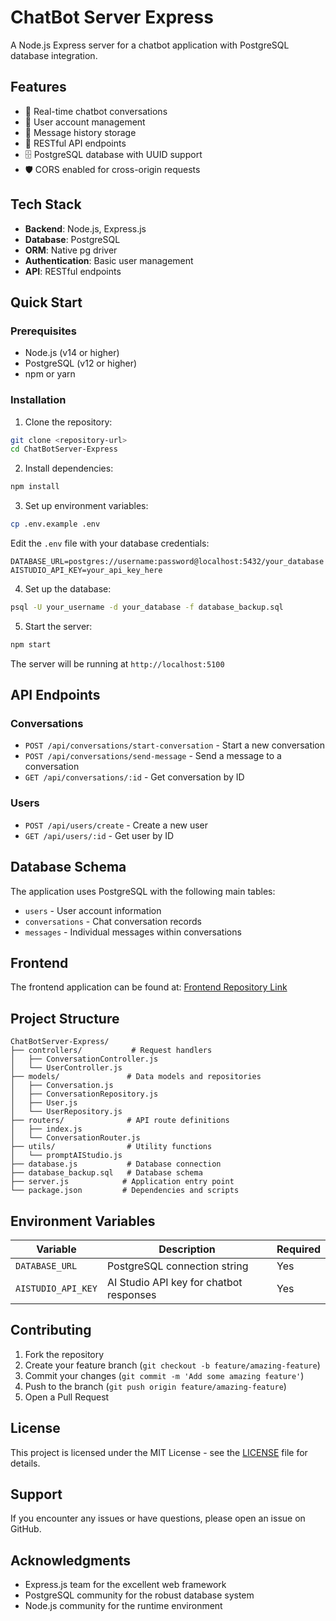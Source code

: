 # ChatBot Server Express

A Node.js Express server for a chatbot application with PostgreSQL database integration.

## Features

- 🤖 Real-time chatbot conversations
- 👤 User account management
- 💬 Message history storage
- 🔄 RESTful API endpoints
- 🗄️ PostgreSQL database with UUID support
- 🛡️ CORS enabled for cross-origin requests

## Tech Stack

- **Backend**: Node.js, Express.js
- **Database**: PostgreSQL
- **ORM**: Native pg driver
- **Authentication**: Basic user management
- **API**: RESTful endpoints

## Quick Start

### Prerequisites

- Node.js (v14 or higher)
- PostgreSQL (v12 or higher)
- npm or yarn

### Installation

1. Clone the repository:

```bash
git clone <repository-url>
cd ChatBotServer-Express
```

2. Install dependencies:

```bash
npm install
```

3. Set up environment variables:

```bash
cp .env.example .env
```

Edit the `.env` file with your database credentials:

```env
DATABASE_URL=postgres://username:password@localhost:5432/your_database
AISTUDIO_API_KEY=your_api_key_here
```

4. Set up the database:

```bash
psql -U your_username -d your_database -f database_backup.sql
```

5. Start the server:

```bash
npm start
```

The server will be running at `http://localhost:5100`

## API Endpoints

### Conversations

- `POST /api/conversations/start-conversation` - Start a new conversation
- `POST /api/conversations/send-message` - Send a message to a conversation
- `GET /api/conversations/:id` - Get conversation by ID

### Users

- `POST /api/users/create` - Create a new user
- `GET /api/users/:id` - Get user by ID

## Database Schema

The application uses PostgreSQL with the following main tables:

- `users` - User account information
- `conversations` - Chat conversation records
- `messages` - Individual messages within conversations

## Frontend

The frontend application can be found at: [Frontend Repository Link](https://github.com/JayJCodez/ai-powered-chatbot)

## Project Structure

```
ChatBotServer-Express/
├── controllers/           # Request handlers
│   ├── ConversationController.js
│   └── UserController.js
├── models/               # Data models and repositories
│   ├── Conversation.js
│   ├── ConversationRepository.js
│   ├── User.js
│   └── UserRepository.js
├── routers/              # API route definitions
│   ├── index.js
│   └── ConversationRouter.js
├── utils/                # Utility functions
│   └── promptAIStudio.js
├── database.js           # Database connection
├── database_backup.sql   # Database schema
├── server.js            # Application entry point
└── package.json         # Dependencies and scripts
```

## Environment Variables

| Variable           | Description                             | Required |
| ------------------ | --------------------------------------- | -------- |
| `DATABASE_URL`     | PostgreSQL connection string            | Yes      |
| `AISTUDIO_API_KEY` | AI Studio API key for chatbot responses | Yes      |

## Contributing

1. Fork the repository
2. Create your feature branch (`git checkout -b feature/amazing-feature`)
3. Commit your changes (`git commit -m 'Add some amazing feature'`)
4. Push to the branch (`git push origin feature/amazing-feature`)
5. Open a Pull Request

## License

This project is licensed under the MIT License - see the [LICENSE](LICENSE) file for details.

## Support

If you encounter any issues or have questions, please open an issue on GitHub.

## Acknowledgments

- Express.js team for the excellent web framework
- PostgreSQL community for the robust database system
- Node.js community for the runtime environment

